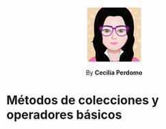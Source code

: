 <p align="center">
    <img src="myAvatar.png" width="25%">
</p>

<p align="center">
    By <b>Cecilia Perdomo<b>
</p>


# Métodos de colecciones y operadores básicos

